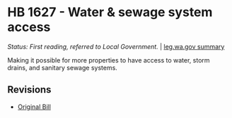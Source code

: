# HB 1627 - Water & sewage system access
*Status: First reading, referred to Local Government.* | [leg.wa.gov summary](https://app.leg.wa.gov/billsummary?BillNumber=1627&Year=2021)

Making it possible for more properties to have access to water, storm drains, and sanitary sewage systems.

## Revisions
* [Original Bill](1/)